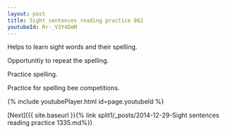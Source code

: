 ```yaml
---
layout: post
title: Sight sentences reading practice 862
youtubeId: Rr-_V3Y4DmM
---
```

 
 
Helps to learn sight words and their spelling.

Opportunitiy to repeat the spelling. 

Practice spelling. 
 
Practice for spelling bee competitions. 
 
{% include youtubePlayer.html id=page.youtubeId %}
 
 

[Next]({{ site.baseurl }}{% link  split1/_posts/2014-12-29-Sight sentences reading practice 1335.md%})
 
